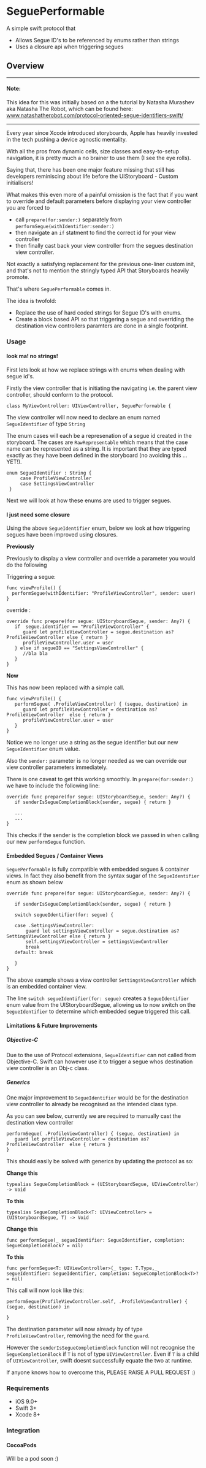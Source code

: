 # SeguePerformable
A simple swift protocol that

- Allows Segue ID's to be referenced by enums rather than strings
- Uses a closure api when triggering segues

## Overview

----------------------------------
#### Note:
This idea for this was initially based on a the tutorial by Natasha Murashev aka Natasha The Robot, which can be found here: www.natashatherobot.com/protocol-oriented-segue-identifiers-swift/

----------------------------------

Every year since Xcode introduced storyboards, Apple has heavily invested in the tech pushing a device agnostic mentality.

With all the pros from dynamic cells, size classes and easy-to-setup navigation, it is pretty much a no brainer to use them (I see the eye rolls).

Saying that, there has been one major feature missing that still has developers reminiscing about life before the UIStoryboard - Custom initialisers!

What makes this even more of a painful omission is the fact that if you want to override and default parameters before displaying your view controller you are forced to

- call ```prepare(for:sender:)``` separately from ```performSegue(withIdentifier:sender:)```
- then navigate an ```if``` statment to find the correct id for your view controller
- then finally cast back your view controller from the segues destination view controller.

Not exactly a satisfying replacement for the previous one-liner custom init, and that's not to mention the stringly typed API that Storyboards heavily promote.

That's where ```SeguePerformable``` comes in.

The idea is twofold:

-  Replace the use of hard coded strings for Segue ID's with enums.
- Create a block based API so that triggering a segue and overriding the destination view controllers paramters are done in a single footprint.

### Usage

#### look ma! no strings!

First lets look at how we replace strings with enums when dealing with segue id's.

Firstly the view controller that is initiating the navigating i.e. the parent view controller, should conform to the protocol.

```
class MyViewController: UIViewController, SeguePerformable {
```
The view controller will now need to declare an enum named ```SegueIdentifier``` of type ```String```

The enum cases will each be a represenation of a segue id created in the storyboard. The cases are ```RawRepresentable``` which means that the case name can be represented as a string. It is important that they are typed exactly as they have been defined in the storyboard (no avoiding this ... YET!).

```
enum SegueIdentifier : String {
     case ProfileViewController
     case SettingsViewController
 }
```

Next we will look at how these enums are used to trigger segues.

#### I just need some closure

Using the above ```SegueIdentifier``` enum, below we look at how triggering segues have been improved using closures.

**Previously**

Previously to display a view controller and override a parameter you would do the following

Triggering a segue:
```
func viewProfile() {
  performSegue(withIdentifier: "ProfileViewController", sender: user)
}
```

override :
```
override func prepare(for segue: UIStoryboardSegue, sender: Any?) {
   if  segue.identifier == "ProfileViewController" {
      guard let profileViewController = segue.destination as? ProfileViewController else { return }
      profileViewController.user = user
   } else if segueID == "SettingsViewController" {
      //bla bla
   }
}
```
**Now**

This has now been replaced with a simple call.

```
func viewProfile() {
   performSegue( .ProfileViewController) { (segue, destination) in
      guard let profileViewController = destination as? ProfileViewController  else { return }
      profileViewController.user = user
   }
}
```

Notice we no longer use a string as the segue identifier but our new ```SegueIdentifier``` enum value.

Also the ```sender:``` parameter is no longer needed as we can override our view controller parameters immediately.

There is one caveat to get this working smoothly. In ```prepare(for:sender:)``` we have to include the following line:

```
override func prepare(for segue: UIStoryboardSegue, sender: Any?) {
   if senderIsSegueCompletionBlock(sender, segue) { return }

   ...
   ...   
}
```

This checks if the sender is the completion block we passed in when calling our new ```performSegue``` function.

#### Embedded Segues / Container Views

```SeguePerformable``` is fully compatible with embedded segues & container views. In fact they also benefit from the syntax sugar of the ```SegueIdentifier``` enum as shown below

```
override func prepare(for segue: UIStoryboardSegue, sender: Any?) {

   if senderIsSegueCompletionBlock(sender, segue) { return }

   switch segueIdentifier(for: segue) {

   case .SettingsViewController:
       guard let settingsViewController = segue.destination as? SettingsViewController else { return }
       self.settingsViewController = settingsViewController
       break
   default: break

   }
}

```

The above example shows a view controller ```SettingsViewController``` which is an embedded container view.

The line ```switch segueIdentifier(for: segue)``` creates a ```SegueIdentifier``` enum value from the UIStoryboardSegue, allowing us to now switch on the ```SegueIdentifier``` to determine which embedded segue triggered this call.

#### Limitations & Future Improvements

##### Objective-C

Due to the use of Protocol extensions, ```SegueIdentifier``` can not called from Objective-C. Swift can however use it to trigger a segue whos destination view controller is an Obj-c class.

##### Generics

One major improvement to ```SegueIdentifier``` would be for the destination view controller to already be recognised as the intended class type.

As you can see below, currently we are required to manually cast the destination view controller

```
performSegue( .ProfileViewController) { (segue, destination) in
   guard let profileViewController = destination as? ProfileViewController  else { return }
}
```

This should easily be solved with generics by updating the protocol as so:

**Change this**
```
typealias SegueCompletionBlock = (UIStoryboardSegue, UIViewController) -> Void
```

**To this**
```
typealias SegueCompletionBlock<T: UIViewController> = (UIStoryboardSegue, T) -> Void
```

**Change this**
```
func performSegue(_ segueIdentifier: SegueIdentifier, completion: SegueCompletionBlock? = nil)
```

**To this**
```
func performSegue<T: UIViewController>(_ type: T.Type,_ segueIdentifier: SegueIdentifier, completion: SegueCompletionBlock<T>? = nil)
```

This call will now look like this:
```
performSegue(ProfileViewController.self, .ProfileViewController) { (segue, destination) in

}
```
The destination parameter will now already by of type ```ProfileViewController```, removing the need for the ```guard```.

However the ```senderIsSegueCompletionBlock``` function will not recognise the ```SegueCompletionBlock``` if ```T``` is not of type ```UIViewController```. Even if ```T``` is a child of ```UIViewController```, swift doesnt successfully equate the two at runtime.

If anyone knows how to overcome this, PLEASE RAISE A PULL REQUEST :)

### Requirements

- iOS 9.0+
- Swift 3+
- Xcode 8+

### Integration

#### CocoaPods

Will be a pod soon :)
